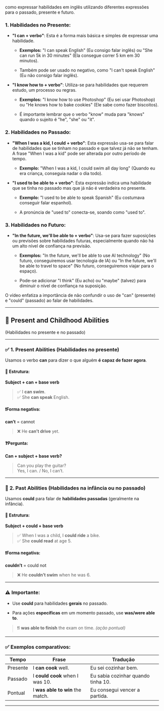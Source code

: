 como expressar habilidades em inglês utilizando diferentes expressões para o passado, presente e futuro.

### 1. Habilidades no Presente:

- **"I can + verbo"**: Esta é a forma mais básica e simples de expressar uma habilidade.
    
    - **Exemplos:** "I can speak English" (Eu consigo falar inglês) ou "She can run 5k in 30 minutes" (Ela consegue correr 5 km em 30 minutos).
        
    - Também pode ser usado no negativo, como "I can't speak English" (Eu não consigo falar inglês).
        
- **"I know how to + verbo"**: Utiliza-se para habilidades que requerem estudo, um processo ou regras.
    
    - **Exemplos:** "I know how to use Photoshop" (Eu sei usar Photoshop) ou "He knows how to bake cookies" (Ele sabe como fazer biscoitos).
        
    - É importante lembrar que o verbo "know" muda para "knows" quando o sujeito é "he", "she" ou "it".
        

### 2. Habilidades no Passado:

- **"When I was a kid, I could + verbo"**: Esta expressão usa-se para falar de habilidades que se tinham no passado e que talvez já não se tenham. A frase "When I was a kid" pode ser alterada por outro período de tempo.
    
    - **Exemplo:** "When I was a kid, I could swim all day long" (Quando eu era criança, conseguia nadar o dia todo).
        
- **"I used to be able to + verbo"**: Esta expressão indica uma habilidade que se tinha no passado mas que já não é verdadeira no presente.
    
    - **Exemplo:** "I used to be able to speak Spanish" (Eu costumava conseguir falar espanhol).
        
    - A pronúncia de "used to" conecta-se, soando como "used to".
        

### 3. Habilidades no Futuro:

- **"In the future, we'll be able to + verbo"**: Usa-se para fazer suposições ou previsões sobre habilidades futuras, especialmente quando não há um alto nível de confiança na previsão.
    
    - **Exemplos:** "In the future, we'll be able to use AI technology" (No futuro, conseguiremos usar tecnologia de IA) ou "In the future, we'll be able to travel to space" (No futuro, conseguiremos viajar para o espaço).
        
    - Pode-se adicionar "I think" (Eu acho) ou "maybe" (talvez) para diminuir o nível de confiança na suposição.
        

O vídeo enfatiza a importância de não confundir o uso de "can" (presente) e "could" (passado) ao falar de habilidades.

---

## 🧠 **Present and Childhood Abilities**

(Habilidades no presente e no passado)

---

### ✅ **1. Present Abilities (Habilidades no presente)**

Usamos o verbo **can** para dizer o que alguém **é capaz de fazer agora**.

#### 📌 Estrutura:

**Subject + can + base verb**

> ✅ I **can swim**.  
> ✅ She **can speak** English.

#### ❗Forma negativa:

**can’t** = cannot

> ❌ He **can’t drive** yet.

#### ❓Pergunta:

**Can + subject + base verb?**

> Can you play the guitar?  
> Yes, I can. / No, I can’t.

---

### 🧒 **2. Past Abilities (Habilidades na infância ou no passado)**

Usamos **could** para falar de **habilidades passadas** (geralmente na infância).

#### 📌 Estrutura:

**Subject + could + base verb**

> ✅ When I was a child, I **could ride** a bike.  
> ✅ She **could read** at age 5.

#### ❗Forma negativa:

**couldn’t** = could not

> ❌ He **couldn’t swim** when he was 6.

---

### ⚠️ **Importante:**

- Use **could** para habilidades **gerais** no passado.
    
- Para ações **específicas** em um momento passado, use **was/were able to**.
    

> ❗I **was able to finish** the exam on time. _(ação pontual)_

---

### ✅ Exemplos comparativos:

|Tempo|Frase|Tradução|
|---|---|---|
|Presente|I **can cook** well.|Eu sei cozinhar bem.|
|Passado|I **could cook** when I was 10.|Eu sabia cozinhar quando tinha 10.|
|Pontual|I **was able to win** the match.|Eu consegui vencer a partida.|

---
